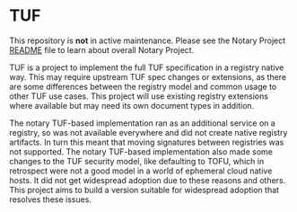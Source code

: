 # TUF

This repository is **not** in active maintenance. Please see the Notary Project [README](https://github.com/notaryproject/.github/blob/main/README.md) file to learn about overall Notary Project.

TUF is a project to implement the full TUF specification in a registry native way. This may
require upstream TUF spec changes or extensions, as there are some differences between the
registry model and common usage to other TUF use cases. This project will use existing
registry extensions where available but may need its own document types in addition.

The notary TUF-based implementation ran as an additional service on a registry, so was not
available everywhere and did not create native registry artifacts. In turn this meant
that moving signatures between registries was not supported. The notary TUF-based implementation also made some
changes to the TUF security model, like defaulting to TOFU, which in retrospect were
not a good model in a world of ephemeral cloud native hosts. It did not get widespread
adoption due to these reasons and others. This project aims to build a version suitable
for widespread adoption that resolves these issues.
